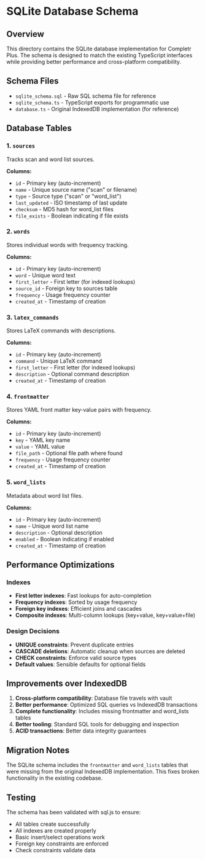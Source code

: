 # SQLite Database Schema

## Overview

This directory contains the SQLite database implementation for Completr Plus. The schema is designed to match the existing TypeScript interfaces while providing better performance and cross-platform compatibility.

## Schema Files

- `sqlite_schema.sql` - Raw SQL schema file for reference
- `sqlite_schema.ts` - TypeScript exports for programmatic use
- `database.ts` - Original IndexedDB implementation (for reference)

## Database Tables

### 1. `sources`
Tracks scan and word list sources.

**Columns:**
- `id` - Primary key (auto-increment)
- `name` - Unique source name ("scan" or filename)
- `type` - Source type ("scan" or "word_list")
- `last_updated` - ISO timestamp of last update
- `checksum` - MD5 hash for word_list files
- `file_exists` - Boolean indicating if file exists

### 2. `words`
Stores individual words with frequency tracking.

**Columns:**
- `id` - Primary key (auto-increment)
- `word` - Unique word text
- `first_letter` - First letter (for indexed lookups)
- `source_id` - Foreign key to sources table
- `frequency` - Usage frequency counter
- `created_at` - Timestamp of creation

### 3. `latex_commands`
Stores LaTeX commands with descriptions.

**Columns:**
- `id` - Primary key (auto-increment)
- `command` - Unique LaTeX command
- `first_letter` - First letter (for indexed lookups)
- `description` - Optional command description
- `created_at` - Timestamp of creation

### 4. `frontmatter`
Stores YAML front matter key-value pairs with frequency.

**Columns:**
- `id` - Primary key (auto-increment)
- `key` - YAML key name
- `value` - YAML value
- `file_path` - Optional file path where found
- `frequency` - Usage frequency counter
- `created_at` - Timestamp of creation

### 5. `word_lists`
Metadata about word list files.

**Columns:**
- `id` - Primary key (auto-increment)
- `name` - Unique word list name
- `description` - Optional description
- `enabled` - Boolean indicating if enabled
- `created_at` - Timestamp of creation

## Performance Optimizations

### Indexes
- **First letter indexes**: Fast lookups for auto-completion
- **Frequency indexes**: Sorted by usage frequency
- **Foreign key indexes**: Efficient joins and cascades
- **Composite indexes**: Multi-column lookups (key+value, key+value+file)

### Design Decisions
- **UNIQUE constraints**: Prevent duplicate entries
- **CASCADE deletions**: Automatic cleanup when sources are deleted
- **CHECK constraints**: Enforce valid source types
- **Default values**: Sensible defaults for optional fields

## Improvements over IndexedDB

1. **Cross-platform compatibility**: Database file travels with vault
2. **Better performance**: Optimized SQL queries vs IndexedDB transactions
3. **Complete functionality**: Includes missing frontmatter and word_lists tables
4. **Better tooling**: Standard SQL tools for debugging and inspection
5. **ACID transactions**: Better data integrity guarantees

## Migration Notes

The SQLite schema includes the `frontmatter` and `word_lists` tables that were missing from the original IndexedDB implementation. This fixes broken functionality in the existing codebase.

## Testing

The schema has been validated with sql.js to ensure:
- All tables create successfully
- All indexes are created properly
- Basic insert/select operations work
- Foreign key constraints are enforced
- Check constraints validate data 